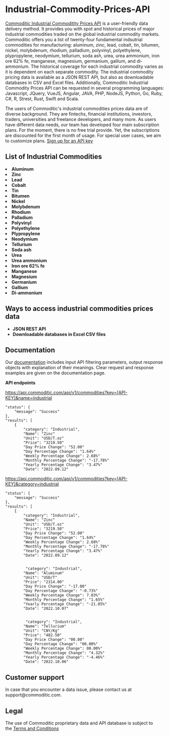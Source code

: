 # Industrial-Commodity-Prices-API

<a href="https://commoditic.com/industrial-commodity-prices-api/" rel="nofollow"> Commoditic Industrial Commoditity Prices API</a> is a user-friendly data delivery method. It provides you with spot and historical prices of major industrial commodities traded on the global industrial commodity markets. Commoditic offers  you a list of twenty-four fundamental indsutrial commodities for manufacturing: aluminum, zinc, lead, cobalt, tin, bitumen, nickel, molybdenum, rhodium, palladium, polyvinyl, polyethylene, 
plypropylene, neodymium, tellurium, soda ash, urea, urea ammonium, iron ore 62% fe, manganese, magnesium, germanium, gallium, and di-ammonium. The historical coverage for each industrial commodity varies as it is dependent on each separate commodity. The industrial commodity pricing data is available as a JSON REST API, but also as downloadable databases in CSV and Excel files. Additionally, Commoditic Industrial Commodity Prices API can be requested in several programming languages: Javascript, JQuery, VueJS, Angular, JAVA, PHP, NodeJS, Python, Go, Ruby, C#, R, Strest, Rust, Swift and Scala. 

The users of Commoditic's industrial commodities prices data are of diverse background. They are fintechs, financial institutions, investors, traders, universities and freelance developers, and many more. As users have different data needs, our team has developed four main subscription plans. For the moment, there is no free trial provide. Yet, the subscriptions are discounted for the first month of usage. For special user cases, we aim to customize plans. <a href="https://commoditic.com/pricing/" rel="nofollow"> Sign up for an API key</a>

<h2> List of Industrial Commodities </h2>

<li><strong>Aluminum</strong></li>
<li><strong>Zinc</strong></li>
<li><strong>Lead</strong></li>
<li><strong>Cobalt</strong></li>
<li><strong>Tin</strong></li>
<li><strong>Bitumen</strong></li>
<li><strong>Nickel</strong></li>
<li><strong>Molybdenum</strong></li>
<li><strong>Rhodium</strong></li>
<li><strong>Palladium</strong></li>
<li><strong>Polyvinyl</strong></li>
<li><strong>Polyethylene</strong></li>
<li><strong>Plypropylene</strong></li>
<li><strong>Neodymium</strong></li>
<li><strong>Tellurium</strong></li>
<li><strong>Soda ash</strong></li>
<li><strong>Urea</strong></li>
<li><strong>Urea ammonium</strong></li>
<li><strong>Iron ore 62% fe</strong></li>
<li><strong>Manganese</strong></li>
<li><strong>Magnesium</strong></li>
<li><strong>Germanium</strong></li>
<li><strong>Gallium</strong></li>
<li><strong>Di-ammonium</strong></li>


<h2>Ways to access industrial commodities prices data</h2>
<ul>
 	<li><strong>JSON REST API</strong></li>
 	<li><strong>Downloadable databases in Excel CSV files</strong></li>
</ul>

<h2>Documentation</h2>

Our <a href="https://commoditic.com/documentation/" rel="nofollow">documentation</a> includes input API filtering parameters, output response objects with explanation of their meanings. Clear request and response examples are given on the documentation page.


<p><strong>API endpoints</strong><p>
<p><a href="https://commoditic.com/industrial-commodity-prices-api/">https://api.commoditic.com/api/v1/commodities?key=[API-KEY]&name=industrial </a></p>


    "status": {
        "message": "Success"
    },
    "results": [
        {
            "category": "Industrial",
            "Name": "Zinc"
            "Unit": "USD/T.oz"
            "Price": "3219.50"
            "Day Price Change": "52.00"
            "Day Percentage Change": "1.64%"
            "Weekly Percentage Change": 2.68%"
            "Monthly Percentage Change": "-17.78%"
            "Yearly Percentage Change": "3.47%"
            "Date": "2022.09.12"
   



<p><a href="https://commoditic.com/industrial-commodity-prices-api/">https://api.commoditic.com/api/v1/commodities?key=[API-KEY]&category=industrial </a></p>


    "status": {
        "message": "Success"
    },
    "results": [
        {
            "category": "Industrial",
            "Name": "Zinc"
            "Unit": "USD/T.oz"
            "Price": "3219.50"
            "Day Price Change": "52.00"
            "Day Percentage Change": "1.64%"
            "Weekly Percentage Change": 2.68%"
            "Monthly Percentage Change": "-17.78%"
            "Yearly Percentage Change": "3.47%"
            "Date": "2022.09.12"
            
            
             "category": "Industrial",
            "Name": "Aluminum"
            "Unit": "USD/T"
            "Price": "2314.00"
            "Day Price Change": "-17.00"
            "Day Percentage Change": "-0.73%"
            "Weekly Percentage Change": 7.03%"
            "Monthly Percentage Change": "1.65%"
            "Yearly Percentage Change": "-21.85%"
            "Date": "2022.10.07"
            
            
             "category": "Industrial",
            "Name": "Tellurium"
            "Unit": "CNY/Kg"
            "Price": "482.50"
            "Day Price Change": "00.00"
            "Day Percentage Change": "00.00%"
            "Weekly Percentage Change": 00.00%"
            "Monthly Percentage Change": "4.32%"
            "Yearly Percentage Change": "-4.46%"
            "Date": "2022.10.06"







<h2>Customer support</h2>
In case that you encounter a data issue, please contact us at support@commoditic.com.

<h2>Legal</h2>
<p> The use of Commoditic proprietary data and API database is subject to the&nbsp;<a href="https://commoditic.com/terms-and-conditions">Terms and Conditions</a></p>
